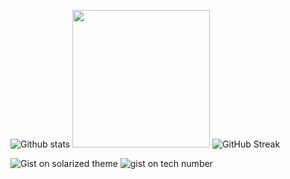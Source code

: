 <div>
  <p>
    <!-- Github stats -->
    <picture>
      <source
        srcset="https://github-readme-stats.vercel.app/api?username=dampdigits&show=reviews,discussions_started,discussions_answered,prs_merged,prs_merged_percentage,issues,contribs&rank_icon=github&show_icons=true&hide=reviews,discussions_answered,prs,prs_merged&theme=radical&hide_border=true"
        media="(prefers-color-scheme: dark)"
      />
      <source
        srcset="https://github-readme-stats.vercel.app/api?username=dampdigits&show=reviews,discussions_started,discussions_answered,prs_merged,prs_merged_percentage,issues,contribs&rank_icon=github&show_icons=true&hide=reviews,discussions_answered,prs,prs_merged&theme=buefy&hide_border=true"
        media="(prefers-color-scheme: light), (prefers-color-scheme: no-preference)"
      />
      <img alt="Github stats" src="https://github.com/dampdigits" />
    </picture>
    <!-- Most used languages -->
    <picture>
      <source
        srcset="https://github-readme-stats.vercel.app/api/top-langs/?username=dampdigits&layout=compact&langs_count=20&size_weight=0.4&theme=radical&hide_border=true&card_width=326"
        media="(prefers-color-scheme: dark)"
      />
      <source
        srcset="https://github-readme-stats.vercel.app/api/top-langs/?username=dampdigits&layout=compact&langs_count=20&size_weight=0.4&theme=buefy&hide_border=true&card_width=326"
        media="(prefers-color-scheme: light), (prefers-color-scheme: no-preference)"
      />
      <img height=220 src="https://github.com/dampdigits" />
    </picture>
      <!-- Github streak -->
    <picture>
      <source
        srcset="https://streak-stats.demolab.com?user=dampdigits&theme=radical&card_width=804&hide_border=true"
        media="(prefers-color-scheme: dark)"
      />
      <source
        srcset="https://streak-stats.demolab.com?user=dampdigits&theme=buefy&card_width=804&hide_border=true"
        media="(prefers-color-scheme: light), (prefers-color-scheme: no-preference)"
      />
      <img alt="GitHub Streak" src="https://github.com/dampdigits?tab=overview&from=2024-03-01&to=2024-03-11" />
    </picture>
  </p>
  <p>
    <!--Gists-->
    <picture> <!-- Gist-1 -->
      <source
        srcset="https://github-readme-stats.vercel.app/api/gist?id=a1fbcf15c46dbe639f69930038ca43d3&theme=radical&hide_border=true"
        media="(prefers-color-scheme: dark)"
      />
      <source
        srcset="https://github-readme-stats.vercel.app/api/gist?id=a1fbcf15c46dbe639f69930038ca43d3&theme=buefy&hide_border=true"
        media="(prefers-color-scheme: light), (prefers-color-scheme: no-preference)"
      />
      <img alt="Gist on solarized theme" src="https://gist.github.com/dampdigits/a1fbcf15c46dbe639f69930038ca43d3" />
    </picture>
    <picture> <!-- Gist-2 -->
      <source
        srcset="https://github-readme-stats.vercel.app/api/gist?id=abefc4c97287c6d91a3ea113de03d739&theme=radical&hide_border=true"
        media="(prefers-color-scheme: dark)"
      />
      <source
        srcset="https://github-readme-stats.vercel.app/api/gist?id=abefc4c97287c6d91a3ea113de03d739&theme=buefy&hide_border=true"
        media="(prefers-color-scheme: light), (prefers-color-scheme: no-preference)"
      />
      <img alt="gist on tech number" src="(https://gist.github.com/dampdigits/abefc4c97287c6d91a3ea113de03d739" />
    </picture>
  </p>
</div>
